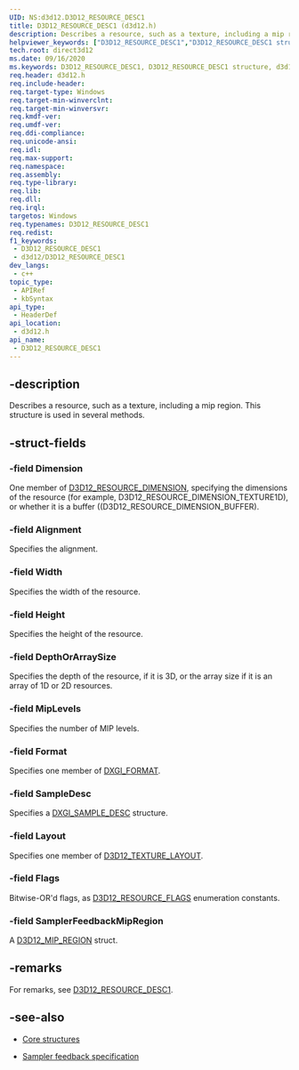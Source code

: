 ```yaml
---
UID: NS:d3d12.D3D12_RESOURCE_DESC1
title: D3D12_RESOURCE_DESC1 (d3d12.h)
description: Describes a resource, such as a texture, including a mip region. This structure is used in several methods.
helpviewer_keywords: ["D3D12_RESOURCE_DESC1","D3D12_RESOURCE_DESC1 structure","d3d12/D3D12_RESOURCE_DESC1","direct3d12.d3d12_resource_desc1"]
tech.root: direct3d12
ms.date: 09/16/2020
ms.keywords: D3D12_RESOURCE_DESC1, D3D12_RESOURCE_DESC1 structure, d3d12/D3D12_RESOURCE_DESC1, direct3d12.d3d12_resource_desc1
req.header: d3d12.h
req.include-header: 
req.target-type: Windows
req.target-min-winverclnt: 
req.target-min-winversvr: 
req.kmdf-ver: 
req.umdf-ver: 
req.ddi-compliance: 
req.unicode-ansi: 
req.idl: 
req.max-support: 
req.namespace: 
req.assembly: 
req.type-library: 
req.lib: 
req.dll: 
req.irql: 
targetos: Windows
req.typenames: D3D12_RESOURCE_DESC1
req.redist: 
f1_keywords:
 - D3D12_RESOURCE_DESC1
 - d3d12/D3D12_RESOURCE_DESC1
dev_langs:
 - c++
topic_type:
 - APIRef
 - kbSyntax
api_type:
 - HeaderDef
api_location:
 - d3d12.h
api_name:
 - D3D12_RESOURCE_DESC1
---
```


## -description

Describes a resource, such as a texture, including a mip region. This structure is used in several methods.

## -struct-fields

### -field Dimension

One member of <a href="/windows/win32/api/d3d12/ne-d3d12-d3d12_resource_dimension">D3D12_RESOURCE_DIMENSION</a>, specifying the dimensions of the resource (for example, D3D12_RESOURCE_DIMENSION_TEXTURE1D), or whether it is a buffer ((D3D12_RESOURCE_DIMENSION_BUFFER).

### -field Alignment

Specifies the alignment.

### -field Width

Specifies the width of the resource.

### -field Height

Specifies the height of the resource.

### -field DepthOrArraySize

Specifies the depth of the resource, if it is 3D, or the array size if it is an array of 1D or 2D resources.

### -field MipLevels

Specifies the number of MIP levels.

### -field Format

Specifies one member of <a href="/windows/win32/api/dxgiformat/ne-dxgiformat-dxgi_format">DXGI_FORMAT</a>.

### -field SampleDesc

Specifies a <a href="/windows/win32/api/dxgicommon/ns-dxgicommon-dxgi_sample_desc">DXGI_SAMPLE_DESC</a> structure.

### -field Layout

Specifies one member of <a href="/windows/win32/api/d3d12/ne-d3d12-d3d12_texture_layout">D3D12_TEXTURE_LAYOUT</a>.

### -field Flags

Bitwise-OR'd flags, as <a href="/windows/win32/api/d3d12/ne-d3d12-d3d12_resource_flags">D3D12_RESOURCE_FLAGS</a> enumeration constants.

### -field SamplerFeedbackMipRegion

A [D3D12_MIP_REGION](/windows/win32/api/d3d12/ns-d3d12-d3d12_mip_region) struct.

## -remarks

For remarks, see [D3D12_RESOURCE_DESC1](/windows/win32/api/d3d12/ns-d3d12-d3d12_resource_desc).

## -see-also

* <a href="/windows/win32/direct3d12/direct3d-12-structures">Core structures</a>

* [Sampler feedback specification](https://microsoft.github.io/DirectX-Specs/d3d/SamplerFeedback.html)
